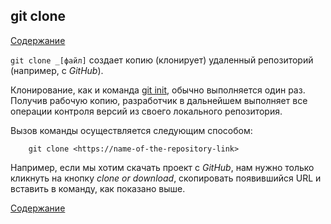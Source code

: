## git clone
[Содержание](/readme.md)

`git clone _[файл]` создает копию (клонирует) удаленный репозиторий (например, с *GitHub*).

Клонирование, как и команда [git init](init.md), обычно выполняется один раз. Получив рабочую копию, разработчик в дальнейшем выполняет все операции контроля версий из своего локального репозитория.

Вызов команды осуществляется следующим способом:

~~~~bash=
    git clone <https://name-of-the-repository-link>
~~~~

Например, если мы хотим скачать проект с *GitHub*, нам нужно только кликнуть на кнопку *clone or download*, скопировать появившийся URL и вставить в команду, как показано выше.

[Содержание](/readme.md)